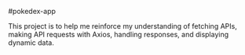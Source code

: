 #pokedex-app

This project is to help me reinforce my understanding of fetching APIs, making API requests with Axios, handling responses, and displaying dynamic data.

